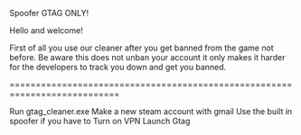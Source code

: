 
Spoofer GTAG ONLY!

Hello and welcome!

First of all you use our cleaner after you get banned from the game not before. Be aware this does not unban your account it only makes it harder for the developers to track you down and get you banned.

===========================================================================

Run gtag_cleaner.exe
Make a new steam account with gmail
Use the built in spoofer if you have to
Turn on VPN
Launch Gtag
